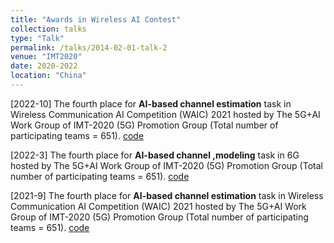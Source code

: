 ```yaml
---
title: "Awards in Wireless AI Contest"
collection: talks
type: "Talk"
permalink: /talks/2014-02-01-talk-2
venue: "IMT2020"
date: 2020-2022
location: "China"
---
```


[2022-10] The fourth place for **AI-based channel estimation** task in Wireless Communication AI Competition (WAIC) 2021 hosted by The 5G+AI Work Group of IMT-2020 (5G) Promotion Group (Total number of participating teams
= 651). [code](https://mmistakes.github.io/minimal-mistakes/)


[2022-3] The fourth place for **AI-based channel ,modeling** task in 6G hosted by The 5G+AI Work Group of IMT-2020 (5G) Promotion Group (Total number of participating teams
= 651). [code](https://mmistakes.github.io/minimal-mistakes/)

[2021-9] The fourth place for **AI-based channel estimation** task in Wireless Communication AI Competition (WAIC) 2021 hosted by The 5G+AI Work Group of IMT-2020 (5G) Promotion Group (Total number of participating teams
= 651). [code](https://mmistakes.github.io/minimal-mistakes/)
